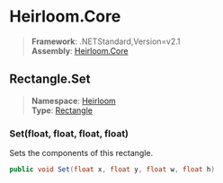 # Heirloom.Core

> **Framework**: .NETStandard,Version=v2.1  
> **Assembly**: [Heirloom.Core][0]  

## Rectangle.Set

> **Namespace**: [Heirloom][0]  
> **Type**: [Rectangle][1]  

### Set(float, float, float, float)

Sets the components of this rectangle.

```cs
public void Set(float x, float y, float w, float h)
```

[0]: ../Heirloom.Core.md
[1]: Heirloom.Rectangle.md
